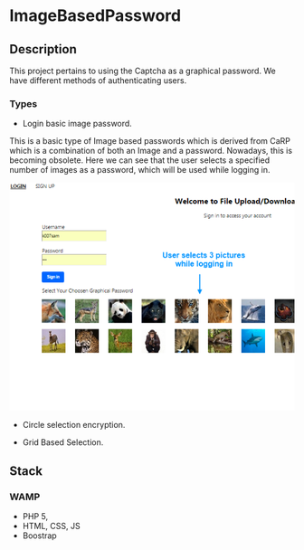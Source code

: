 # ImageBasedPassword

## Description

This project pertains to using the Captcha as a graphical password. We have different methods of authenticating users.

### Types
- Login basic image password.

This is a basic type of Image based passwords which is derived from CaRP which is a combination of both an Image and a password. Nowadays, this is becoming obsolete. Here we can see that the user selects a specified number of images as a password, which will be used while logging in.

<img src="https://github.com/SamarthaKV29/ImageBasedPassword/blob/master/assets/imgs/BasicIMGpwd.png" />

- Circle selection encryption.

- Grid Based Selection.


## Stack

### WAMP

- PHP 5,
- HTML, CSS, JS
- Boostrap
